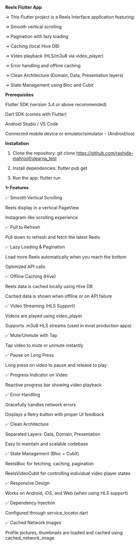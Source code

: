 **Reels Flutter App**


-> This Flutter project is a Reels Interface application featuring:

-> Smooth vertical scrolling

-> Pagination with lazy loading

-> Caching (local Hive DB)

-> Video playback (HLS/m3u8 via video_player)

-> Error handling and offline caching

-> Clean Architecture (Domain, Data, Presentation layers)

-> State Management using Bloc and Cubit





**Prerequisites**

Flutter SDK (version 3.4 or above recommended)

Dart SDK (comes with Flutter)

Android Studio / VS Code 

Connected mobile device or emulator/simulator - (Android/ios)





**Installation**

1. Clone the repository: 
git clone https://github.com/rashida-mahroof/ulearna_test

2. Install dependencies:
flutter pub get

3. Run the app:
flutter run






**✨ Features**

✅ Smooth Vertical Scrolling

Reels display in a vertical PageView

Instagram-like scrolling experience

✅ Pull to Refresh

Pull down to refresh and fetch the latest Reels

✅ Lazy Loading & Pagination

Load more Reels automatically when you reach the bottom

Optimized API calls

✅ Offline Caching (Hive)

Reels data is cached locally using Hive DB

Cached data is shown when offline or on API failure

✅ Video Streaming (HLS Support)

Videos are played using video_player

Supports .m3u8 HLS streams (used in most production apps)

✅ Mute/Unmute with Tap

Tap video to mute or unmute instantly

✅ Pause on Long Press

Long press on video to pause and release to play

✅ Progress Indicator on Video

Reactive progress bar showing video playback

✅ Error Handling

Gracefully handles network errors

Displays a Retry button with proper UI feedback

✅ Clean Architecture

Separated Layers: Data, Domain, Presentation

Easy to maintain and scalable codebase

✅ State Management (Bloc + Cubit)

ReelsBloc for fetching, caching, pagination

ReelsVideoCubit for controlling individual video player states

✅ Responsive Design

Works on Android, iOS, and Web (when using HLS support)

✅ Dependency Injection

Configured through service_locator.dart

✅ Cached Network Images

Profile pictures, thumbnails are loaded and cached using cached_network_image